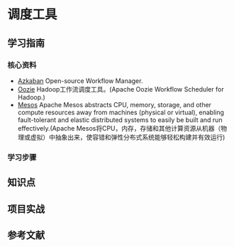 # 调度工具

## 学习指南

### 核心资料

* [Azkaban](https://azkaban.github.io/) Open-source Workflow Manager.
* [Oozie](http://oozie.apache.org) Hadoop工作流调度工具。(Apache Oozie Workflow Scheduler for Hadoop.)
* [Mesos](http://mesos.apache.org) Apache Mesos abstracts CPU, memory, storage, and other compute resources away from machines (physical or virtual), enabling fault-tolerant and elastic distributed systems to easily be built and run effectively.(Apache Mesos将CPU，内存，存储和其他计算资源从机器（物理或虚拟）中抽象出来，使容错和弹性分布式系统能够轻松构建并有效运行)

### 学习步骤

## 知识点

## 项目实战

## 参考文献
